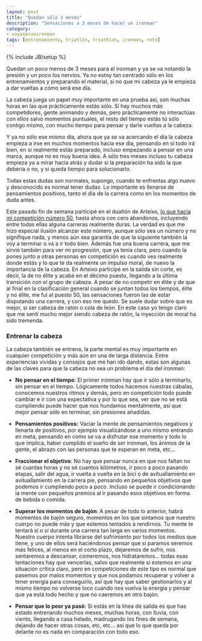 ```yaml
---
layout: post
title: "Quedan sólo 3 meses"
description: "Sensaciones a 3 meses de hacer un ironman"
category: 
- voyaserunironman
tags: [entrenamiento, triatlón, triathlon, ironman, reto]
---
```

{% include JB/setup %}

Quedan un poco menos de 3 meses para el ironman y ya se va notando la presión y un poco los nervios. Ya no estoy tan centrado sólo en los entrenamientos y preparando el material, si no que mi cabeza ya le empieza a dar vueltas a cómo será ese día.

La cabeza juega un papel muy importante en una prueba así, son muchas horas en las que prácticamente estás sólo. Sí hay muchos más competidores, gente animando y demás, pero prácticamente no interactúas con ellos salvo momentos puntuales, el resto del tiempo estás tú sólo contigo mismo, con mucho tiempo para pensar y darle vueltas a la cabeza. 

Y ya no sólo ese mismo día, ahora que ya se va acercando el día la cabeza empieza a irse en muchos momentos hacia ese día, pensando en si todo irá bien, en si realmente estás preparado, incluso empezando a pensar en una marca, aunque no es muy buena idea. A sólo tres meses incluso tu cabeza empieza ya a mirar hacia atrás y dudar si la preparación ha sido la que debería o no, y si queda tiempo para solucionarlo.

Todas estas dudas son normales, supongo, cuando te enfrentas algo nuevo y desconocido es normal tener dudas. Lo importante es llenarse de pensamientos positivos, tanto el día de la carrera como en los momentos de duda antes.

Este pasado fin de semana participé en el duatlón de Arteixo, [lo que hacía mi competición número 50](http://psanxiao.com/athlete), hasta ahora con cero abandonos, incluyendo entre todas ellas alguna carreras realmente duras. La verdad es que me hizo especial ilusión alcanzar este número, aunque sólo sea un número y no signifique nada, y menos aún sea garantía de que la siguiente también la voy a terminar o va a ir todo bien. Además fue una buena carrera, que me sirvió también para ver mi progresión, que ya tenía clara, pero cuando la pones junto a otras personas en competición es cuando ves realmente donde estás y lo que te da realmente un impulso moral, de nuevo la importancia de la cabeza. En Arteixo participé en la salida sin corte, es decir, la de no élite y acabé en el décimo puesto, llegando a la última transición con el grupo de cabeza. A pesar de no competir en élite y de que al final en la clasificación general cuando se juntan todos los tiempos, élite y no élite, me fui al puesto 50, las sensaciones fueron las de estar disputando una carrera, y con eso me quedo. Se suele dudar sobre que es mejor, si ser cabeza de ratón o cola de león. En este caso yo tengo claro que me sentí mucho mejor siendo cabeza de ratón, la inyección de moral ha sido tremenda.

### Entrenar la cabeza

La cabeza también se entrena, la parte mental es muy importante en cualquier competición y más aún en una de larga distancia. Entre experiencias vividas y consejos que me han ido dando, estas son algunas de las claves para que la cabeza no sea un problema el día del ironman:

* **No pensar en el tiempo**: El primer ironman hay que ir sólo a terminarlo, sin pensar en el tiempo. Lógicamente todos hacemos nuestras cábalas, conocemos nuestros ritmos y demás, pero en competición todo puede cambiar e ir con una expectativa y por lo que sea, ver que no se está cumpliendo puede hacer que nos hundamos mentalmente, así que mejor pensar sólo en terminar, sin presiones añadidas.

* **Pensamientos positivos:** Vaciar la mente de pensamientos negativos y llenarla de positivos, por ejemplo visualizándose a uno mismo entrando en meta, pensando en como se va a disfrutar ese momento y todo lo que implica, haber cumplido el sueño de ser ironman, los ánimos de la gente, el abrazo con las personas que te esperan en meta, etc...

* **Fraccionar el objetivo**: No hay que pensar nunca en que nos faltan no sé cuantas horas y no sé cuantos kilómetros, ir poco a poco pasando etapas, salir del agua, ir vuelta a vuelta en la bici o de avituallamiento en avituallamiento en la carrera pie, pensando en pequeños objetivos que podemos ir cumpliendo poco a poco. Incluso se puede ir condicionando la mente con pequeños premios al ir pasando esos objetivos en forma de bebida o comida.

* **Superar los momentos de bajón**: A pesar de todo lo anterior, habrá momentos de bajón seguro, momentos en los que sintamos que nuestro cuerpo no puede más y que estemos tentados a rendirnos. Tu mente te tentará sí o sí durante una carrera tan larga en varios momentos. Nuestro cuerpo intenta librarse del sufrimiento por todos los medios que tiene, y uno de ellos será haciéndonos pensar que si paramos seremos más felices, al menos en el corto plazo, dejaremos de sufrir, nos sentaremos a descansar, comeremos, nos hidrataremos... todas esas tentaciones hay que vencerlas, salvo que realmente si estemos en una situación crítica claro, pero en competiciones de este tipo es normal que pasemos por malos momentos y que nos podamos recuperar y volver a tener energía para conseguirlo, así que hay que saber gestionarlos y al mismo tiempo no volverse loco cuando nos vuelva la energía y pensar que ya está todo hecho y que no caeremos en otro bajón.

* **Pensar que lo peor ya pasó**: Si estás en la línea de salida es que has estado entrenando muchos meses, muchas horas, con lluvia, con viento, llegando a casa helado, madrugando los fines de semana, dejando de hacer otras cosas, etc, etc... así que lo que queda por delante no es nada en comparación con todo eso.  



